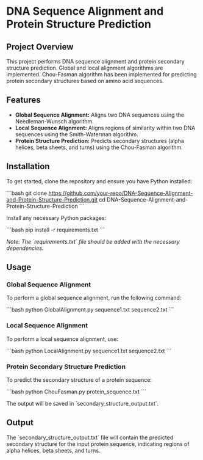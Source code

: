 
# DNA Sequence Alignment and Protein Structure Prediction

## Project Overview

This project performs DNA sequence alignment and protein secondary structure prediction. Global and local alignment algorithms are implemented. Chou-Fasman algorithm has been implemented for predicting protein secondary structures based on amino acid sequences.

## Features

- **Global Sequence Alignment:** Aligns two DNA sequences using the Needleman-Wunsch algorithm.
- **Local Sequence Alignment:** Aligns regions of similarity within two DNA sequences using the Smith-Waterman algorithm.
- **Protein Structure Prediction:** Predicts secondary structures (alpha helices, beta sheets, and turns) using the Chou-Fasman algorithm.

## Installation

To get started, clone the repository and ensure you have Python installed:

\`\`\`bash
git clone https://github.com/your-repo/DNA-Sequence-Alignment-and-Protein-Structure-Prediction.git
cd DNA-Sequence-Alignment-and-Protein-Structure-Prediction
\`\`\`

Install any necessary Python packages:

\`\`\`bash
pip install -r requirements.txt
\`\`\`

_Note: The \`requirements.txt\` file should be added with the necessary dependencies._

## Usage

### Global Sequence Alignment

To perform a global sequence alignment, run the following command:

\`\`\`bash
python GlobalAlignment.py sequence1.txt sequence2.txt
\`\`\`

### Local Sequence Alignment

To perform a local sequence alignment, use:

\`\`\`bash
python LocalAlignment.py sequence1.txt sequence2.txt
\`\`\`

### Protein Secondary Structure Prediction

To predict the secondary structure of a protein sequence:

\`\`\`bash
python ChouFasman.py protein_sequence.txt
\`\`\`

The output will be saved in \`secondary_structure_output.txt\`.

## Output

The \`secondary_structure_output.txt\` file will contain the predicted secondary structure for the input protein sequence, indicating regions of alpha helices, beta sheets, and turns.


